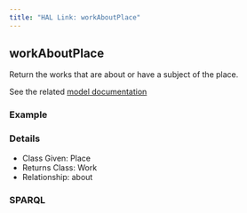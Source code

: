 ```yaml
---
title: "HAL Link: workAboutPlace"
---
```


## workAboutPlace

Return the works that are about or have a subject of the place.

See the related [model documentation](/model/object/aboutness/#subject)

### Example




### Details

* Class Given: Place
* Returns Class: Work
* Relationship: about


### SPARQL
```

```

